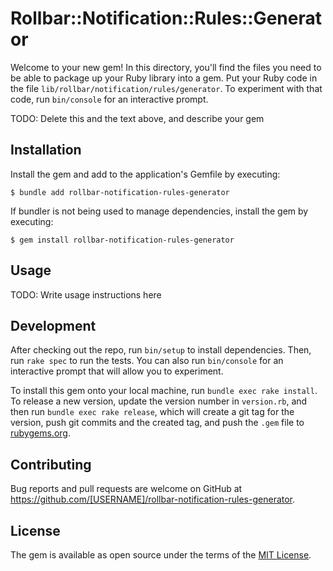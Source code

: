 # Rollbar::Notification::Rules::Generator

Welcome to your new gem! In this directory, you'll find the files you need to be able to package up your Ruby library into a gem. Put your Ruby code in the file `lib/rollbar/notification/rules/generator`. To experiment with that code, run `bin/console` for an interactive prompt.

TODO: Delete this and the text above, and describe your gem

## Installation

Install the gem and add to the application's Gemfile by executing:

    $ bundle add rollbar-notification-rules-generator

If bundler is not being used to manage dependencies, install the gem by executing:

    $ gem install rollbar-notification-rules-generator

## Usage

TODO: Write usage instructions here

## Development

After checking out the repo, run `bin/setup` to install dependencies. Then, run `rake spec` to run the tests. You can also run `bin/console` for an interactive prompt that will allow you to experiment.

To install this gem onto your local machine, run `bundle exec rake install`. To release a new version, update the version number in `version.rb`, and then run `bundle exec rake release`, which will create a git tag for the version, push git commits and the created tag, and push the `.gem` file to [rubygems.org](https://rubygems.org).

## Contributing

Bug reports and pull requests are welcome on GitHub at https://github.com/[USERNAME]/rollbar-notification-rules-generator.

## License

The gem is available as open source under the terms of the [MIT License](https://opensource.org/licenses/MIT).
